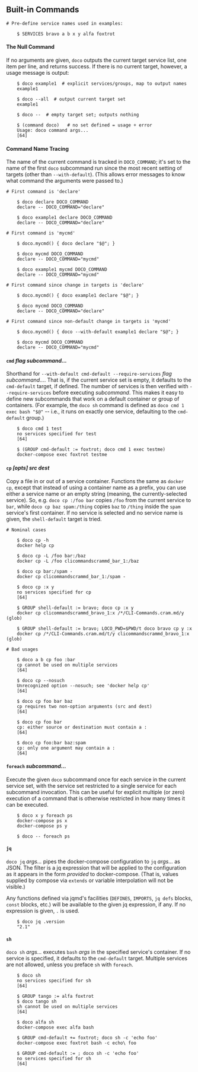 ## Built-in Commands

~~~shell
# Pre-define service names used in examples:

    $ SERVICES bravo a b x y alfa foxtrot
~~~

#### The Null Command

If no arguments are given, `doco` outputs the current target service list, one item per line, and returns success.  If there is no current target, however, a usage message is output:

~~~shell
    $ doco example1  # explicit services/groups, map to output names
    example1

    $ doco --all  # output current target set
    example1

    $ doco --  # empty target set; outputs nothing

    $ (command doco)   # no set defined = usage + error
    Usage: doco command args...
    [64]
~~~

#### Command Name Tracing

The name of the current command is tracked in `DOCO_COMMAND`; it's set to the name of the first `doco` subcommand run since the most recent setting of targets (other than `--with-default`).  (This allows error messages to know what command the arguments were passed to.)

~~~shell
# First command is 'declare'

    $ doco declare DOCO_COMMAND
    declare -- DOCO_COMMAND="declare"

    $ doco example1 declare DOCO_COMMAND
    declare -- DOCO_COMMAND="declare"

# First command is 'mycmd'

    $ doco.mycmd() { doco declare "$@"; }

    $ doco mycmd DOCO_COMMAND
    declare -- DOCO_COMMAND="mycmd"

    $ doco example1 mycmd DOCO_COMMAND
    declare -- DOCO_COMMAND="mycmd"

# First command since change in targets is 'declare'

    $ doco.mycmd() { doco example1 declare "$@"; }

    $ doco mycmd DOCO_COMMAND
    declare -- DOCO_COMMAND="declare"

# First command since non-default change in targets is 'mycmd'

    $ doco.mycmd() { doco --with-default example1 declare "$@"; }

    $ doco mycmd DOCO_COMMAND
    declare -- DOCO_COMMAND="mycmd"
~~~



#### `cmd` *flag subcommand...*

Shorthand for `--with-default cmd-default --require-services` *flag subcommand...*.  That is, if the current service set is empty, it defaults to the `cmd-default` target, if defined.  The number of services is then verified with `--require-services` before executing *subcommand*.  This makes it easy to define new subcommands that work on a default container or group of containers.  (For example, the `doco sh` command is defined as `doco cmd 1 exec bash "$@"` -- i.e., it runs on exactly one service, defaulting to the `cmd-default` group.)

~~~shell
    $ doco cmd 1 test
    no services specified for test
    [64]

    $ (GROUP cmd-default := foxtrot; doco cmd 1 exec testme)
    docker-compose exec foxtrot testme
~~~

#### `cp` *[opts] src dest*

Copy a file in or out of a service container.  Functions the same as `docker cp`, except that instead of using a container name as a prefix, you can use either a service name or an empty string (meaning, the currently-selected service).  So, e.g. `doco cp :/foo bar` copies `/foo` from the current service to `bar`, while `doco cp baz spam:/thing` copies `baz` to `/thing` inside the `spam` service's first container.  If no service is selected and no service name is given, the `shell-default` target is tried.

~~~shell
# Nominal cases

    $ doco cp -h
    docker help cp

    $ doco cp -L /foo bar:/baz
    docker cp -L /foo clicommandscrammd_bar_1:/baz

    $ doco cp bar:/spam -
    docker cp clicommandscrammd_bar_1:/spam -

    $ doco cp :x y
    no services specified for cp
    [64]

    $ GROUP shell-default := bravo; doco cp :x y
    docker cp clicommandscrammd_bravo_1:x /*/CLI-Commands.cram.md/y (glob)

    $ GROUP shell-default := bravo; LOCO_PWD=$PWD/t doco bravo cp y :x
    docker cp /*/CLI-Commands.cram.md/t/y clicommandscrammd_bravo_1:x (glob)

# Bad usages

    $ doco a b cp foo :bar
    cp cannot be used on multiple services
    [64]

    $ doco cp --nosuch
    Unrecognized option --nosuch; see 'docker help cp'
    [64]

    $ doco cp foo bar baz
    cp requires two non-option arguments (src and dest)
    [64]

    $ doco cp foo bar
    cp: either source or destination must contain a :
    [64]

    $ doco cp foo:bar baz:spam
    cp: only one argument may contain a :
    [64]
~~~

#### `foreach` *subcommand...*

Execute the given `doco` subcommand once for each service in the current service set, with the service set restricted to a single service for each subcommand invocation.  This can be useful for explicit multiple (or zero) execution of a command that is otherwise restricted in how many times it can be executed.

~~~shell
    $ doco x y foreach ps
    docker-compose ps x
    docker-compose ps y

    $ doco -- foreach ps
~~~

#### `jq`

`doco jq` *args...* pipes the docker-compose configuration to `jq` *args...* as JSON.   The filter is a jq expression that will be applied to the configuration as it appears in the form *provided* to docker-compose.  (That is, values supplied by compose via `extends` or variable interpolation will not be visible.)

Any functions defined via jqmd's facilities  (`DEFINES`, `IMPORTS`, `jq defs` blocks, `const` blocks, etc.) will be available to the given jq expression, if any.  If no expression is given, `.` is used.

~~~shell
    $ doco jq .version
    "2.1"
~~~

#### `sh`

`doco sh` *args...* executes `bash` *args* in the specified service's container.  If no service is specified, it defaults to the `cmd-default` target.  Multiple services are not allowed, unless you preface `sh` with `foreach`.

~~~shell
    $ doco sh
    no services specified for sh
    [64]

    $ GROUP tango := alfa foxtrot
    $ doco tango sh
    sh cannot be used on multiple services
    [64]

    $ doco alfa sh
    docker-compose exec alfa bash

    $ GROUP cmd-default += foxtrot; doco sh -c 'echo foo'
    docker-compose exec foxtrot bash -c echo\ foo

    $ GROUP cmd-default := ; doco sh -c 'echo foo'
    no services specified for sh
    [64]
~~~

